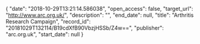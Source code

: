 {
  "date": "2018-10-29T13:21:14.586038", 
  "open_access": false, 
  "target_url": "http://www.arc.org.uk/", 
  "description": "", 
  "end_date": null, 
  "title": "Arthritis Research Campaign", 
  "record_id": "20181029T132114/B19cdXfB90VbzjHSSb/Z4w==", 
  "publisher": "arc.org.uk", 
  "start_date": null
}

